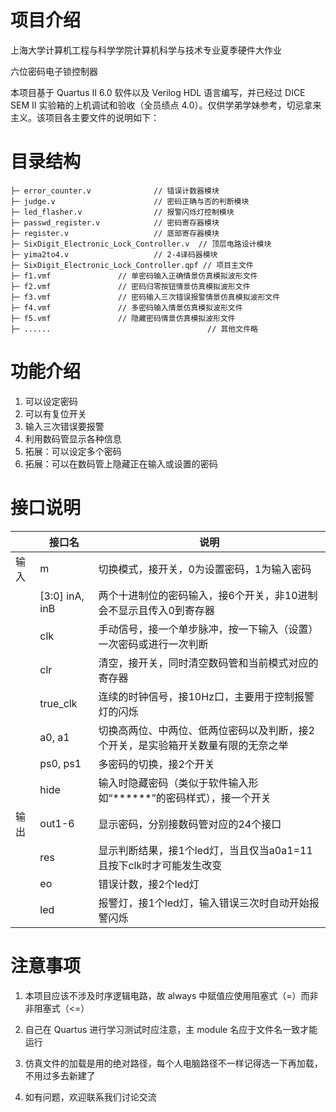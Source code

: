 # 项目介绍

上海大学计算机工程与科学学院计算机科学与技术专业夏季硬件大作业

六位密码电子锁控制器

本项目基于 Quartus II 6.0 软件以及 Verilog HDL 语言编写，并已经过 DICE SEM II 实验箱的上机调试和验收（全员绩点 4.0）。仅供学弟学妹参考，切忌拿来主义。该项目各主要文件的说明如下：

# 目录结构

```
├─ error_counter.v              // 错误计数器模块
├─ judge.v                  	// 密码正确与否的判断模块
├─ led_flasher.v               	// 报警闪烁灯控制模块
├─ passwd_register.v            // 密码寄存器模块
├─ register.v                	// 底部寄存器模块
├─ SixDigit_Electronic_Lock_Controller.v  // 顶层电路设计模块
├─ yima2to4.v                	// 2-4译码器模块
├─ SixDigit_Electronic_Lock_Controller.qpf // 项目主文件
├─ f1.vmf				// 单密码输入正确情景仿真模拟波形文件
├─ f2.vmf				// 密码归零按钮情景仿真模拟波形文件
├─ f3.vmf				// 密码输入三次错误报警情景仿真模拟波形文件
├─ f4.vmf				// 多密码输入情景仿真模拟波形文件
├─ f5.vmf				// 隐藏密码情景仿真模拟波形文件
├─ ......                       			// 其他文件略
```

# 功能介绍

1. 可以设定密码
2. 可以有复位开关
3. 输入三次错误要报警
4. 利用数码管显示各种信息
5. 拓展：可以设定多个密码
6. 拓展：可以在数码管上隐藏正在输入或设置的密码

# 接口说明

|      | 接口名          | 说明                                                         |
| ---- | --------------- | ------------------------------------------------------------ |
| 输入 | m               | 切换模式，接开关，0为设置密码，1为输入密码                   |
|      | [3:0]  inA, inB | 两个十进制位的密码输入，接6个开关，非10进制会不显示且传入0到寄存器 |
|      | clk             | 手动信号，接一个单步脉冲，按一下输入（设置）一次密码或进行一次判断 |
|      | clr             | 清空，接开关，同时清空数码管和当前模式对应的寄存器           |
|      | true_clk        | 连续的时钟信号，接10Hz口，主要用于控制报警灯的闪烁           |
|      | a0,  a1         | 切换高两位、中两位、低两位密码以及判断，接2个开关，是实验箱开关数量有限的无奈之举 |
|      | ps0,  ps1       | 多密码的切换，接2个开关                                      |
|      | hide            | 输入时隐藏密码（类似于软件输入形如“\*\*\*\*\*\*”的密码样式），接一个开关 |
| 输出 | out1-6          | 显示密码，分别接数码管对应的24个接口                         |
|      | res             | 显示判断结果，接1个led灯，当且仅当a0a1=11且按下clk时才可能发生改变 |
|      | eo              | 错误计数，接2个led灯                                         |
|      | led             | 报警灯，接1个led灯，输入错误三次时自动开始报警闪烁           |

# 注意事项

1. 本项目应该不涉及时序逻辑电路，故 always 中赋值应使用阻塞式（=）而非非阻塞式（<=）

2. 自己在 Quartus 进行学习测试时应注意，主 module 名应于文件名一致才能运行

3. 仿真文件的加载是用的绝对路径，每个人电脑路径不一样记得选一下再加载，不用过多去新建了

4. 如有问题，欢迎联系我们讨论交流
